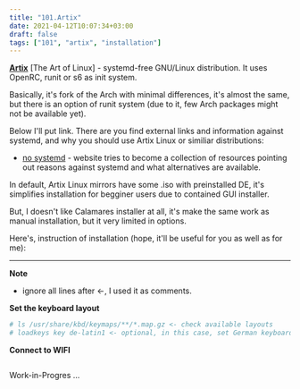 ```yaml
---
title: "101.Artix"
date: 2021-04-12T10:07:34+03:00
draft: false
tags: ["101", "artix", "installation"]
---
```



**[Artix](https://artixlinux.org/)** [The Art of Linux] - systemd-free GNU/Linux distribution. It uses OpenRC, runit or s6 as init system.

Basically, it's fork of the Arch with minimal differences, it's almost the same, but there is an option of runit system (due to it, few Arch packages might not be available yet). 

Below I'll put link. There are you find external links and information against systemd, and why you should use Artix Linux or similiar distributions:

* [no systemd](https://nosystemd.org/) - website tries to become a collection of resources pointing out reasons against systemd and what alternatives are available.

In default, Artix Linux mirrors have some .iso with preinstalled DE, it's simplifies installation for begginer users due to contained GUI installer.

But, I doesn't like Calamares installer at all, it's make the same work as manual installation, but it very limited in options.

Here's, instruction of installation (hope, it'll be useful for you as well as for me):

---

**Note**

* ignore all lines after <-, I used it as comments.

**Set the keyboard layout**

```sh
# ls /usr/share/kbd/keymaps/**/*.map.gz <- check available layouts
# loadkeys key de-latin1 <- optional, in this case, set German keyboard layout
```

**Connect to WIFI**

```sh

```

Work-in-Progres ...
